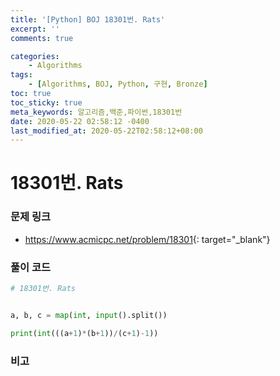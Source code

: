 ```yaml
---
title: '[Python] BOJ 18301번. Rats'
excerpt: ''
comments: true

categories:
    - Algorithms
tags:
    - [Algorithms, BOJ, Python, 구현, Bronze]
toc: true
toc_sticky: true
meta_keywords: 알고리즘,백준,파이썬,18301번
date: 2020-05-22 02:58:12 -0400
last_modified_at: 2020-05-22T02:58:12+08:00
---
```


# 18301번. Rats

### 문제 링크

-   <https://www.acmicpc.net/problem/18301>{: target="\_blank"}

### 풀이 코드

```python
# 18301번. Rats


a, b, c = map(int, input().split())

print(int(((a+1)*(b+1))/(c+1)-1))
```

### 비고
